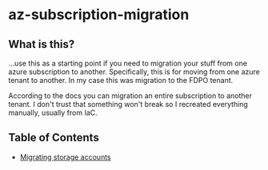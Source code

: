 # az-subscription-migration

## What is this?  

...use this as a starting point if you need to migration your stuff from one azure subscription to another.  Specifically, this is for moving from one azure tenant to another.  In my case this was migration to the FDPO tenant. 

According to the docs you can migration an entire subscription to another tenant.  I don't trust that something won't break so I recreated everything manually, usually from IaC.  

## Table of Contents

* [Migrating storage accounts](storage.md)